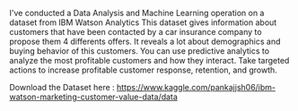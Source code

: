 I've conducted a Data Analysis and Machine Learning operation on a dataset from IBM Watson Analytics
This dataset gives information about customers that have been contacted by a car insurance company to propose them 4 differents offers. It reveals a lot about demographics and buying behavior of this customers.
You can use predictive analytics to analyze the most profitable customers and how they interact. Take targeted actions to increase profitable customer response, retention, and growth.

Download the Dataset here :
https://www.kaggle.com/pankajjsh06/ibm-watson-marketing-customer-value-data/data
